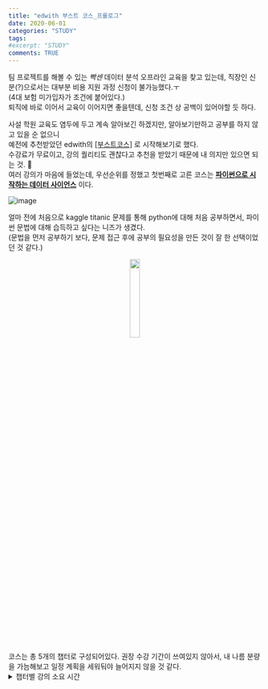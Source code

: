 ```yaml
---
title: "edwith 부스트 코스_프롤로그"
date: 2020-06-01
categories: "STUDY"
tags:
#excerpt: "STUDY"
comments: TRUE
---
```



팀 프로젝트를 해볼 수 있는 *빡센* 데이터 분석 오프라인 교육을 찾고 있는데, 직장인 신분(?)으로서는 대부분 비용 지원 과정 신청이 불가능했다.ㅜ  
(4대 보험 미가입자가 조건에 붙어있다.)  
퇴직에 바로 이어서 교육이 이어지면 좋을텐데, 신청 조건 상 공백이 있어야할 듯 하다.  

사설 학원 교육도 염두에 두고 계속 알아보긴 하겠지만, 알아보기만하고 공부를 하지 않고 있을 순 없으니  
예전에 추천받았던 edwith의 [[부스트코스]](https://www.edwith.org/boost-course/intro) 로 시작해보기로 했다.  
수강료가 무료이고, 강의 퀄리티도 괜찮다고 추천을 받았기 때문에 내 의지만 있으면 되는 것. :muscle:  
여러 강의가 마음에 들었는데, 우선순위를 정했고 첫번째로 고른 코스는 [**파이썬으로 시작하는 데이터 사이언스**](https://www.edwith.org/boostcourse-ds-510/joinLectures/28137) 이다.  

![image](https://user-images.githubusercontent.com/50826051/83374966-3f7be800-a408-11ea-8567-a120ecf47875.png)  

얼마 전에 처음으로 kaggle titanic 문제를 통해 python에 대해 처음 공부하면서, 파이썬 문법에 대해 습득하고 싶다는 니즈가 생겼다.  
(문법을 먼저 공부하기 보다, 문제 접근 후에 공부의 필요성을 만든 것이 잘 한 선택이었던 것 같다.)  

<center><img src= "https://user-images.githubusercontent.com/50826051/83375342-8b7b5c80-a409-11ea-80e4-e3935dbafcb4.png" width="20%"></center>  
코스는 총 5개의 챕터로 구성되어있다.
권장 수강 기간이 쓰여있지 않아서, 내 나름 분량을 가늠해보고 일정 계획을 세워둬야 늘어지지 않을 것 같다.  
  
  

<details>
    <summary>챕터별 강의 소요 시간</summary>

<!-- summary 아래 한칸 공백 두고 내용 삽입 -->

|챕터 제목|소제목|강의 소요 시간|  
|--|--|--|  
|1. 데이터 분석 환경 구성|1.1 무엇을 분석할 것인가? 데이터 분석을 위한 환경 만들기|03:03|
| |1.2 아나콘다 소개 및 주피터 노트북 사용법|18:41| 
|2. 데이터 분석 준비하기|2.1 데이터 분석을 위한 파이썬 속성 코스|22:57|
| |2.2 판다스 치트시트를 활용한 기초 익히기|14:10|
| |2.3 파일 경로 설정 방법|10:37|
|3. 서울 종합병원 분포 확인하기|3.1 공공데이터 포털 및 분석할 데이터셋 소개|02:31|
| |3.2 공공데이터 로드하고 데이터 미리보기|10:46|
| |3.3 결측치 다루기|14:14|
| |3.4 수치 데이터 요약하기 - 기술통계 값 보기|13:46|
| |3.5 문자열 데이터 요약하기 - pandas 로 시각화 하기|09:40|
| |3.6 데이터 요약하기 - seaborn 으로 빈도수 시각화 하기|08:19|
| |3.7 원하는 데이터만 따로 추출해 오기 - 데이터 색인하기|14:48|
| |3.8 텍스트 데이터 전처리하기|20:09|
| |3.9 위경도 데이터 scatterplot 으로 표현하기|11:58|
| |3.10 folium 으로 위경도와 주소 데이터를 활용해 지도에 표현하기|16:09|
|4. 건강검진 데이터로 가설검정하기|4.1 라이브러리 로드하고 한글폰트 설정하기|06:19|
| |4.2 데이터셋 소개와 로드하기 - 가설세우기|14:05|
| |4.3 로드한 데이터의 결측치를 보고 요약, 집계하기 - info, isnull, value_counts|10:04|
| |4.4 groupBy와 pivot_table로 다양한 집계 연산 하기|18:25|
| |4.5 히스토그램으로 전체 수치 데이터를 한번에 시각화 하기|10:47|
| |4.6 데이터의 빈도수 시각화 하기(막대그래프1) - countplot|13:50|
| |4.7 수치형 vs 범주형 데이터의 시각화(막대그래프2) - barplot|10:41|
| |4.8 수치형 vs 범주형 데이터 선그래프로 그리기 - lineplot, pointplot|09:00|
| |4.9 데이터를 좀 더 자세히 표현하기 - boxplot, violinplot 그리기|18:22|
| |4.10 산점도(산포도)와 회귀선 상관관계 보기 - scatterplot, lmplot|22:08|
| |4.11 수치형 데이터의 분포를 표현하기 - distplot|18:13|
| |4.12 상관계수 - heatmap 으로 표현하기|21:50|
|5. K-beauty 온라인 판매분석|5.1 국가통계포털 데이터셋 소개|03:51|
| |5.2 데이터셋 로드하기|09:17|
| |5.3 데이터 전처리 - tidy data 만들기|06:33|
| |5.4 데이터 전처리 - 문자열 분리하고 데이터 타입 변경하기|13:29|
| |5.5 전체 상품군별 데이터로 연도별 증가추세 시각화 하기|10:29|
| |5.6 - 화장품 온라인 해외 직접 판매액 시각화|12:28|
| |5.7 - 패션 의류 온라인 해외 직접 판매액 시각화|06:00|
| |5.8 - 데이터 pivot table로 집계하고 heatmap 으로 표현하기|07:14|
| |5.9 - 전체상품군별 시각화|07:41|


</details>
